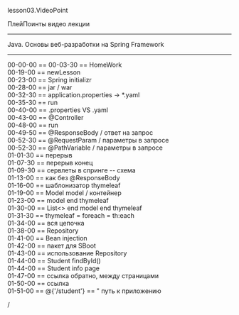 
lesson03.VideoPoint  

ПлейПоинты видео лекции  

---
Java. Основы веб-разработки на Spring Framework  

---  
00-00-00 == 
00-03-30 == HomeWork  
00-19-00 == newLesson  
00-23-00 == Spring initializr  
00-28-00 == jar / war  
00-32-30 == application.properties → *.yaml    
00-35-30 == run    
00-40-00 == .properties VS .yaml    
00-43-00 == @Controller    
00-48-00 == run    
00-49-50 == @ResponseBody / ответ на запрос  
00-52-30 == @RequestParam / параметры в запросе    
00-52-30 == @PathVariable / параметры в запросе   
01-01-30 == перерыв   
01-07-30 == перерыв конец  
01-09-30 == сервлеты в спринге -- схема  
01-13-00 == как без @ResponseBody  
01-16-00 == шаблонизатор thymeleaf   
01-19-00 == Model model / контейнер  
01-23-00 == model end thymeleaf   
01-30-00 == List<> end model end thymeleaf   
01-31-30 == thymeleaf = foreach = th:each  
01-34-00 == вся цепочка    
01-38-00 == Repository    
01-41-00 == Bean injection    
01-42-00 == пакет для SBoot  
01-43-00 == использование Repository  
01-44-00 == Student findById()  
01-44-00 == Student info page  
01-47-00 == ссылка обратно, между страницами  
01-50-00 == <a th:href="@{'/student'}"> ссылка </a>  
01-51-00 == @{'/student'} == " путь к приложению  









/